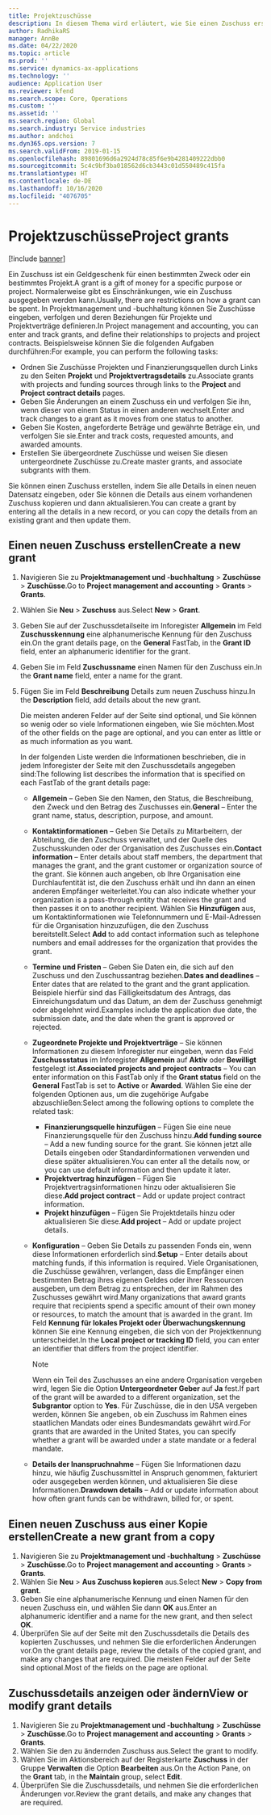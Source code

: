 ```yaml
---
title: Projektzuschüsse
description: In diesem Thema wird erläutert, wie Sie einen Zuschuss erstellen oder ändern.
author: RadhikaRS
manager: AnnBe
ms.date: 04/22/2020
ms.topic: article
ms.prod: ''
ms.service: dynamics-ax-applications
ms.technology: ''
audience: Application User
ms.reviewer: kfend
ms.search.scope: Core, Operations
ms.custom: ''
ms.assetid: ''
ms.search.region: Global
ms.search.industry: Service industries
ms.author: andchoi
ms.dyn365.ops.version: 7
ms.search.validFrom: 2019-01-15
ms.openlocfilehash: 89801696d6a2924d78c85f6e9b4281409222dbb0
ms.sourcegitcommit: 5c4c9bf3ba018562d6cb3443c01d550489c415fa
ms.translationtype: HT
ms.contentlocale: de-DE
ms.lasthandoff: 10/16/2020
ms.locfileid: "4076705"
---
```

# <a name="project-grants"></a><span data-ttu-id="49a08-103">Projektzuschüsse</span><span class="sxs-lookup"><span data-stu-id="49a08-103">Project grants</span></span>

[!include [banner](../includes/banner.md)]

<span data-ttu-id="49a08-104">Ein Zuschuss ist ein Geldgeschenk für einen bestimmten Zweck oder ein bestimmtes Projekt.</span><span class="sxs-lookup"><span data-stu-id="49a08-104">A grant is a gift of money for a specific purpose or project.</span></span> <span data-ttu-id="49a08-105">Normalerweise gibt es Einschränkungen, wie ein Zuschuss ausgegeben werden kann.</span><span class="sxs-lookup"><span data-stu-id="49a08-105">Usually, there are restrictions on how a grant can be spent.</span></span> <span data-ttu-id="49a08-106">In Projektmanagement und -buchhaltung können Sie Zuschüsse eingeben, verfolgen und deren Beziehungen für Projekte und Projektverträge definieren.</span><span class="sxs-lookup"><span data-stu-id="49a08-106">In Project management and accounting, you can enter and track grants, and define their relationships to projects and project contracts.</span></span> <span data-ttu-id="49a08-107">Beispielsweise können Sie die folgenden Aufgaben durchführen:</span><span class="sxs-lookup"><span data-stu-id="49a08-107">For example, you can perform the following tasks:</span></span>

- <span data-ttu-id="49a08-108">Ordnen Sie Zuschüsse Projekten und Finanzierungsquellen durch Links zu den Seiten **Projekt** und **Projektvertragsdetails** zu.</span><span class="sxs-lookup"><span data-stu-id="49a08-108">Associate grants with projects and funding sources through links to the **Project** and **Project contract details** pages.</span></span>
- <span data-ttu-id="49a08-109">Geben Sie Änderungen an einem Zuschuss ein und verfolgen Sie ihn, wenn dieser von einem Status in einen anderen wechselt.</span><span class="sxs-lookup"><span data-stu-id="49a08-109">Enter and track changes to a grant as it moves from one status to another.</span></span>
- <span data-ttu-id="49a08-110">Geben Sie Kosten, angeforderte Beträge und gewährte Beträge ein, und verfolgen Sie sie.</span><span class="sxs-lookup"><span data-stu-id="49a08-110">Enter and track costs, requested amounts, and awarded amounts.</span></span>
- <span data-ttu-id="49a08-111">Erstellen Sie übergeordnete Zuschüsse und weisen Sie diesen untergeordnete Zuschüsse zu.</span><span class="sxs-lookup"><span data-stu-id="49a08-111">Create master grants, and associate subgrants with them.</span></span>

<span data-ttu-id="49a08-112">Sie können einen Zuschuss erstellen, indem Sie alle Details in einen neuen Datensatz eingeben, oder Sie können die Details aus einem vorhandenen Zuschuss kopieren und dann aktualisieren.</span><span class="sxs-lookup"><span data-stu-id="49a08-112">You can create a grant by entering all the details in a new record, or you can copy the details from an existing grant and then update them.</span></span>

## <a name="create-a-new-grant"></a><span data-ttu-id="49a08-113">Einen neuen Zuschuss erstellen</span><span class="sxs-lookup"><span data-stu-id="49a08-113">Create a new grant</span></span>

1. <span data-ttu-id="49a08-114">Navigieren Sie zu **Projektmanagement und -buchhaltung** \> **Zuschüsse** \> **Zuschüsse**.</span><span class="sxs-lookup"><span data-stu-id="49a08-114">Go to **Project management and accounting** \> **Grants** \> **Grants**.</span></span>
2. <span data-ttu-id="49a08-115">Wählen Sie **Neu** \> **Zuschuss** aus.</span><span class="sxs-lookup"><span data-stu-id="49a08-115">Select **New** \> **Grant**.</span></span>
3. <span data-ttu-id="49a08-116">Geben Sie auf der Zuschussdetailseite im Inforegister **Allgemein** im Feld **Zuschusskennung** eine alphanumerische Kennung für den Zuschuss ein.</span><span class="sxs-lookup"><span data-stu-id="49a08-116">On the grant details page, on the **General** FastTab, in the **Grant ID** field, enter an alphanumeric identifier for the grant.</span></span>
4. <span data-ttu-id="49a08-117">Geben Sie im Feld **Zuschussname** einen Namen für den Zuschuss ein.</span><span class="sxs-lookup"><span data-stu-id="49a08-117">In the **Grant name** field, enter a name for the grant.</span></span>
5. <span data-ttu-id="49a08-118">Fügen Sie im Feld **Beschreibung** Details zum neuen Zuschuss hinzu.</span><span class="sxs-lookup"><span data-stu-id="49a08-118">In the **Description** field, add details about the new grant.</span></span>

    <span data-ttu-id="49a08-119">Die meisten anderen Felder auf der Seite sind optional, und Sie können so wenig oder so viele Informationen eingeben, wie Sie möchten.</span><span class="sxs-lookup"><span data-stu-id="49a08-119">Most of the other fields on the page are optional, and you can enter as little or as much information as you want.</span></span>

    <span data-ttu-id="49a08-120">In der folgenden Liste werden die Informationen beschrieben, die in jedem Inforegister der Seite mit den Zuschussdetails angegeben sind:</span><span class="sxs-lookup"><span data-stu-id="49a08-120">The following list describes the information that is specified on each FastTab of the grant details page:</span></span>

    - <span data-ttu-id="49a08-121">**Allgemein** – Geben Sie den Namen, den Status, die Beschreibung, den Zweck und den Betrag des Zuschusses ein.</span><span class="sxs-lookup"><span data-stu-id="49a08-121">**General** – Enter the grant name, status, description, purpose, and amount.</span></span>
    - <span data-ttu-id="49a08-122">**Kontaktinformationen** – Geben Sie Details zu Mitarbeitern, der Abteilung, die den Zuschuss verwaltet, und der Quelle des Zuschusskunden oder der Organisation des Zuschusses ein.</span><span class="sxs-lookup"><span data-stu-id="49a08-122">**Contact information** – Enter details about staff members, the department that manages the grant, and the grant customer or organization source of the grant.</span></span> <span data-ttu-id="49a08-123">Sie können auch angeben, ob Ihre Organisation eine Durchlaufentität ist, die den Zuschuss erhält und ihn dann an einen anderen Empfänger weiterleitet.</span><span class="sxs-lookup"><span data-stu-id="49a08-123">You can also indicate whether your organization is a pass-through entity that receives the grant and then passes it on to another recipient.</span></span> <span data-ttu-id="49a08-124">Wählen Sie **Hinzufügen** aus, um Kontaktinformationen wie Telefonnummern und E-Mail-Adressen für die Organisation hinzuzufügen, die den Zuschuss bereitstellt.</span><span class="sxs-lookup"><span data-stu-id="49a08-124">Select **Add** to add contact information such as telephone numbers and email addresses for the organization that provides the grant.</span></span>
    - <span data-ttu-id="49a08-125">**Termine und Fristen** – Geben Sie Daten ein, die sich auf den Zuschuss und den Zuschussantrag beziehen.</span><span class="sxs-lookup"><span data-stu-id="49a08-125">**Dates and deadlines** – Enter dates that are related to the grant and the grant application.</span></span> <span data-ttu-id="49a08-126">Beispiele hierfür sind das Fälligkeitsdatum des Antrags, das Einreichungsdatum und das Datum, an dem der Zuschuss genehmigt oder abgelehnt wird.</span><span class="sxs-lookup"><span data-stu-id="49a08-126">Examples include the application due date, the submission date, and the date when the grant is approved or rejected.</span></span>
    - <span data-ttu-id="49a08-127">**Zugeordnete Projekte und Projektverträge** – Sie können Informationen zu diesem Inforegister nur eingeben, wenn das Feld **Zuschussstatus** im Inforegister **Allgemein** auf **Aktiv** oder **Bewilligt** festgelegt ist.</span><span class="sxs-lookup"><span data-stu-id="49a08-127">**Associated projects and project contracts** – You can enter information on this FastTab only if the **Grant status** field on the **General** FastTab is set to **Active** or **Awarded**.</span></span> <span data-ttu-id="49a08-128">Wählen Sie eine der folgenden Optionen aus, um die zugehörige Aufgabe abzuschließen:</span><span class="sxs-lookup"><span data-stu-id="49a08-128">Select among the following options to complete the related task:</span></span>

        - <span data-ttu-id="49a08-129">**Finanzierungsquelle hinzufügen** – Fügen Sie eine neue Finanzierungsquelle für den Zuschuss hinzu.</span><span class="sxs-lookup"><span data-stu-id="49a08-129">**Add funding source** – Add a new funding source for the grant.</span></span> <span data-ttu-id="49a08-130">Sie können jetzt alle Details eingeben oder Standardinformationen verwenden und diese später aktualisieren.</span><span class="sxs-lookup"><span data-stu-id="49a08-130">You can enter all the details now, or you can use default information and then update it later.</span></span>
        - <span data-ttu-id="49a08-131">**Projektvertrag hinzufügen** – Fügen Sie Projektvertragsinformationen hinzu oder aktualisieren Sie diese.</span><span class="sxs-lookup"><span data-stu-id="49a08-131">**Add project contract** – Add or update project contract information.</span></span>
        - <span data-ttu-id="49a08-132">**Projekt hinzufügen** – Fügen Sie Projektdetails hinzu oder aktualisieren Sie diese.</span><span class="sxs-lookup"><span data-stu-id="49a08-132">**Add project** – Add or update project details.</span></span>

    - <span data-ttu-id="49a08-133">**Konfiguration** – Geben Sie Details zu passenden Fonds ein, wenn diese Informationen erforderlich sind.</span><span class="sxs-lookup"><span data-stu-id="49a08-133">**Setup** – Enter details about matching funds, if this information is required.</span></span> <span data-ttu-id="49a08-134">Viele Organisationen, die Zuschüsse gewähren, verlangen, dass die Empfänger einen bestimmten Betrag ihres eigenen Geldes oder ihrer Ressourcen ausgeben, um dem Betrag zu entsprechen, der im Rahmen des Zuschusses gewährt wird.</span><span class="sxs-lookup"><span data-stu-id="49a08-134">Many organizations that award grants require that recipients spend a specific amount of their own money or resources, to match the amount that is awarded in the grant.</span></span> <span data-ttu-id="49a08-135">Im Feld **Kennung für lokales Projekt oder Überwachungskennung** können Sie eine Kennung eingeben, die sich von der Projektkennung unterscheidet.</span><span class="sxs-lookup"><span data-stu-id="49a08-135">In the **Local project or tracking ID** field, you can enter an identifier that differs from the project identifier.</span></span>

        > [!NOTE]
        > <span data-ttu-id="49a08-136">Wenn ein Teil des Zuschusses an eine andere Organisation vergeben wird, legen Sie die Option **Untergeordneter Geber** auf **Ja** fest.</span><span class="sxs-lookup"><span data-stu-id="49a08-136">If part of the grant will be awarded to a different organization, set the **Subgrantor** option to **Yes**.</span></span> <span data-ttu-id="49a08-137">Für Zuschüsse, die in den USA vergeben werden, können Sie angeben, ob ein Zuschuss im Rahmen eines staatlichen Mandats oder eines Bundesmandats gewährt wird.</span><span class="sxs-lookup"><span data-stu-id="49a08-137">For grants that are awarded in the United States, you can specify whether a grant will be awarded under a state mandate or a federal mandate.</span></span>

    - <span data-ttu-id="49a08-138">**Details der Inanspruchnahme** – Fügen Sie Informationen dazu hinzu, wie häufig Zuschussmittel in Anspruch genommen, fakturiert oder ausgegeben werden können, und aktualisieren Sie diese Informationen.</span><span class="sxs-lookup"><span data-stu-id="49a08-138">**Drawdown details** – Add or update information about how often grant funds can be withdrawn, billed for, or spent.</span></span>

## <a name="create-a-new-grant-from-a-copy"></a><span data-ttu-id="49a08-139">Einen neuen Zuschuss aus einer Kopie erstellen</span><span class="sxs-lookup"><span data-stu-id="49a08-139">Create a new grant from a copy</span></span>

1. <span data-ttu-id="49a08-140">Navigieren Sie zu **Projektmanagement und -buchhaltung** \> **Zuschüsse** \> **Zuschüsse**.</span><span class="sxs-lookup"><span data-stu-id="49a08-140">Go to **Project management and accounting** \> **Grants** \> **Grants**.</span></span>
2. <span data-ttu-id="49a08-141">Wählen Sie **Neu** \> **Aus Zuschuss kopieren** aus.</span><span class="sxs-lookup"><span data-stu-id="49a08-141">Select **New** \> **Copy from grant**.</span></span>
3. <span data-ttu-id="49a08-142">Geben Sie eine alphanumerische Kennung und einen Namen für den neuen Zuschuss ein, und wählen Sie dann **OK** aus.</span><span class="sxs-lookup"><span data-stu-id="49a08-142">Enter an alphanumeric identifier and a name for the new grant, and then select **OK**.</span></span>
4. <span data-ttu-id="49a08-143">Überprüfen Sie auf der Seite mit den Zuschussdetails die Details des kopierten Zuschusses, und nehmen Sie die erforderlichen Änderungen vor.</span><span class="sxs-lookup"><span data-stu-id="49a08-143">On the grant details page, review the details of the copied grant, and make any changes that are required.</span></span> <span data-ttu-id="49a08-144">Die meisten Felder auf der Seite sind optional.</span><span class="sxs-lookup"><span data-stu-id="49a08-144">Most of the fields on the page are optional.</span></span>

## <a name="view-or-modify-grant-details"></a><span data-ttu-id="49a08-145">Zuschussdetails anzeigen oder ändern</span><span class="sxs-lookup"><span data-stu-id="49a08-145">View or modify grant details</span></span>

1. <span data-ttu-id="49a08-146">Navigieren Sie zu **Projektmanagement und -buchhaltung** \> **Zuschüsse** \> **Zuschüsse**.</span><span class="sxs-lookup"><span data-stu-id="49a08-146">Go to **Project management and accounting** \> **Grants** \> **Grants**.</span></span>
2. <span data-ttu-id="49a08-147">Wählen Sie den zu ändernden Zuschuss aus.</span><span class="sxs-lookup"><span data-stu-id="49a08-147">Select the grant to modify.</span></span>
3. <span data-ttu-id="49a08-148">Wählen Sie im Aktionsbereich auf der Registerkarte **Zuschuss** in der Gruppe **Verwalten** die Option **Bearbeiten** aus.</span><span class="sxs-lookup"><span data-stu-id="49a08-148">On the Action Pane, on the **Grant** tab, in the **Maintain** group, select **Edit**.</span></span>
4. <span data-ttu-id="49a08-149">Überprüfen Sie die Zuschussdetails, und nehmen Sie die erforderlichen Änderungen vor.</span><span class="sxs-lookup"><span data-stu-id="49a08-149">Review the grant details, and make any changes that are required.</span></span>
